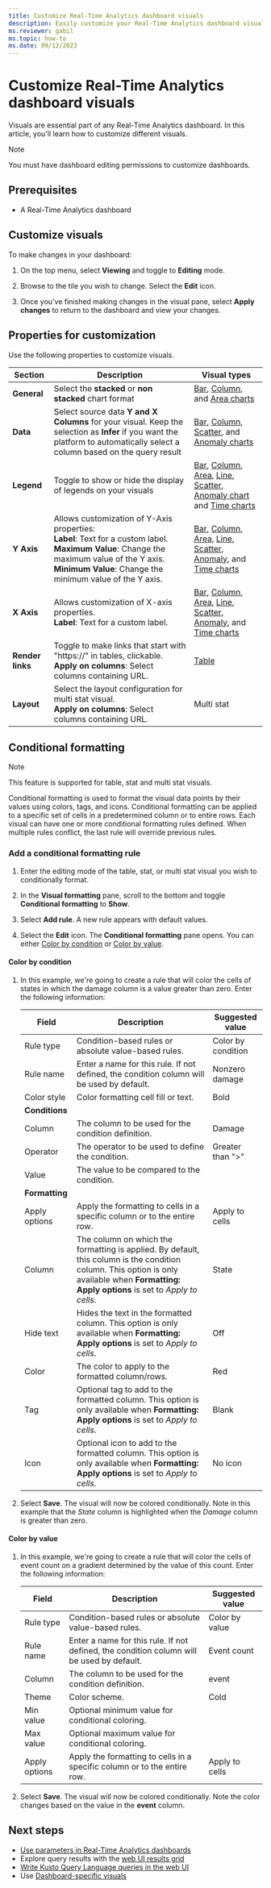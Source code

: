 ```yaml
---
title: Customize Real-Time Analytics dashboard visuals
description: Easily customize your Real-Time Analytics dashboard visuals
ms.reviewer: gabil
ms.topic: how-to
ms.date: 09/12/2023
---
```


# Customize Real-Time Analytics dashboard visuals

Visuals are essential part of any Real-Time Analytics dashboard. In this article, you'll learn how to customize different visuals.

> [!NOTE]
> You must have dashboard editing permissions to customize dashboards.

## Prerequisites

<!-- TODO: Link to the doc on how to create dashboard. -->
* A Real-Time Analytics dashboard

## Customize visuals

To make changes in your dashboard:

1. On the top menu, select **Viewing** and toggle to **Editing** mode.

1. Browse to the tile you wish to change. Select the **Edit** icon.

1. Once you've finished making changes in the visual pane, select **Apply changes** to return to the dashboard and view your changes.

## Properties for customization

Use the following properties to customize visuals.

|Section  |Description | Visual types
|---------|---------|-----|
|**General**    |    Select the **stacked** or **non stacked** chart format  | [Bar](../kusto/query/visualization-barchart.md), [Column](../kusto/query/visualization-columnchart.md), and [Area charts](../kusto/query/visualization-areachart.md) |
|**Data**    |   Select source data **Y and X Columns** for your visual. Keep the selection as **Infer** if you want the platform to automatically select a column based on the query result    |[Bar](../kusto/query/visualization-barchart.md), [Column](../kusto/query/visualization-columnchart.md), [Scatter](../kusto/query/visualization-scatterchart.md), and [Anomaly charts](../kusto/query/visualization-anomalychart.md)|
|**Legend**    |   Toggle to show or hide the display of legends on your visuals   |[Bar](../kusto/query/visualization-barchart.md), [Column](../kusto/query/visualization-columnchart.md), [Area](../kusto/query/visualization-areachart.md), [Line](../kusto/query/visualization-linechart.md), [Scatter](../kusto/query/visualization-scatterchart.md), [Anomaly chart](../kusto/query/visualization-anomalychart.md) and [Time charts](../kusto/query/visualization-timechart.md) |
|**Y Axis**     |   Allows customization of Y-Axis properties: <br>**Label**: Text for a custom label. <br>**Maximum Value**: Change the maximum value of the Y axis.  <br>**Minimum Value**: Change the minimum value of the Y axis.        |[Bar](../kusto/query/visualization-barchart.md), [Column](../kusto/query/visualization-columnchart.md), [Area](../kusto/query/visualization-areachart.md), [Line](../kusto/query/visualization-linechart.md), [Scatter](../kusto/query/visualization-scatterchart.md), [Anomaly](../kusto/query/visualization-anomalychart.md), and [Time charts](../kusto/query/visualization-timechart.md) |
|**X Axis**     |    Allows customization of X-axis properties. <br>**Label**: Text for a custom label.    | [Bar](../kusto/query/visualization-barchart.md), [Column](../kusto/query/visualization-columnchart.md), [Area](../kusto/query/visualization-areachart.md), [Line](../kusto/query/visualization-linechart.md), [Scatter](../kusto/query/visualization-scatterchart.md), [Anomaly](../kusto/query/visualization-anomalychart.md), and [Time charts](../kusto/query/visualization-timechart.md)|
|**Render links**     |    Toggle to make links that start with "https://" in tables, clickable. <br>**Apply on columns**: Select columns containing URL.   | [Table](../kusto/query/visualization-table.md)|
|**Layout**     |    Select the layout configuration for multi stat visual. <br>**Apply on columns**: Select columns containing URL.     | Multi stat|


## Conditional formatting

> [!NOTE]
> This feature is supported for table, stat and multi stat visuals.

Conditional formatting is used to format the visual data points by their values using colors, tags, and icons.  Conditional formatting can be applied to a specific set of cells in a predetermined column or to entire rows.
Each visual can have one or more conditional formatting rules defined. When multiple rules conflict, the last rule will override previous rules.

### Add a conditional formatting rule

1. Enter the editing mode of the table, stat, or multi stat visual you wish to conditionally format.

1. In the **Visual formatting** pane, scroll to the bottom and toggle **Conditional formatting** to **Show**.

1. Select **Add rule**. A new rule appears with default values.

1. Select the **Edit** icon. The **Conditional formatting** pane opens. You can either [Color by condition](#color-by-condition) or [Color by value](#color-by-value).

#### Color by condition

1. In this example, we're going to create a rule that will color the cells of states in which the damage column is a value greater than zero. Enter the following information:

    Field | Description | Suggested value
    |---|---|---|
    | Rule type | Condition-based rules or absolute value-based rules. | Color by condition
    | Rule name | Enter a name for this rule. If not defined, the condition column will be used by default. | Nonzero damage
    | Color style | Color formatting cell fill or text. |Bold
    | **Conditions**
    | Column | The column to be used for the condition definition. |  Damage
    | Operator | The operator to be used to define the condition. | Greater than ">"
    | Value | The value to be compared to the condition. |
    |**Formatting**
    | Apply options | Apply the formatting to cells in a specific column or to the entire row. | Apply to cells
    | Column | The column on which the formatting is applied. By default, this column is the condition column. This option is only available when **Formatting: Apply options** is set to *Apply to cells*. | State
    | Hide text | Hides the text in the formatted column. This option is only available when **Formatting: Apply options** is set to *Apply to cells*. | Off
    | Color | The color to apply to the formatted column/rows. | Red
    | Tag | Optional tag to add to the formatted column. This option is only available when **Formatting: Apply options** is set to *Apply to cells*. | Blank
    | Icon | Optional icon to add to the formatted column. This option is only available when **Formatting: Apply options** is set to *Apply to cells*. | No icon

1. Select **Save**. The visual will now be colored conditionally. Note in this example that the *State* column is highlighted when the *Damage* column is greater than zero.

#### Color by value

1. In this example, we're going to create a rule that will color the cells of event count on a gradient determined by the value of this count.  Enter the following information:

    Field | Description | Suggested value
    |---|---|---|
    | Rule type | Condition-based rules or absolute value-based rules. | Color by value
    | Rule name | Enter a name for this rule. If not defined, the condition column will be used by default. |Event count
    | Column | The column to be used for the condition definition. | event
    | Theme | Color scheme. | Cold
    | Min value | Optional minimum value for conditional coloring.
    | Max value |  Optional maximum value for conditional coloring.
    | Apply options | Apply the formatting to cells in a specific column or to the entire row. | Apply to cells |

1. Select **Save**. The visual will now be colored conditionally. Note the color changes based on the value in the **event** column.

## Next steps

* [Use parameters in Real-Time Analytics dashboards](dashboard-parameters.md)
* Explore query results with the [web UI results grid](web-results-grid.md)
* [Write Kusto Query Language queries in the web UI](web-ui-kql.md)
* Use [Dashboard-specific visuals](dashboard-visuals.md)
